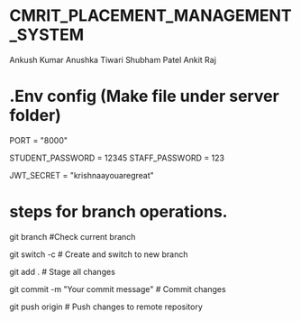 # CMRIT_PLACEMENT_MANAGEMENT_SYSTEM
Ankush Kumar
Anushka Tiwari
Shubham Patel
Ankit Raj

# .Env config (Make file under server folder)

PORT = "8000"

STUDENT_PASSWORD = 12345
STAFF_PASSWORD = 123

JWT_SECRET = "krishnaayouaregreat"




# steps for branch operations.
git branch                   #Check current branch

git switch -c <branch-name>    # Create and switch to new branch

git add .                      # Stage all changes

git commit -m "Your commit message"  # Commit changes

git push origin <branch-name>  # Push changes to remote repository
